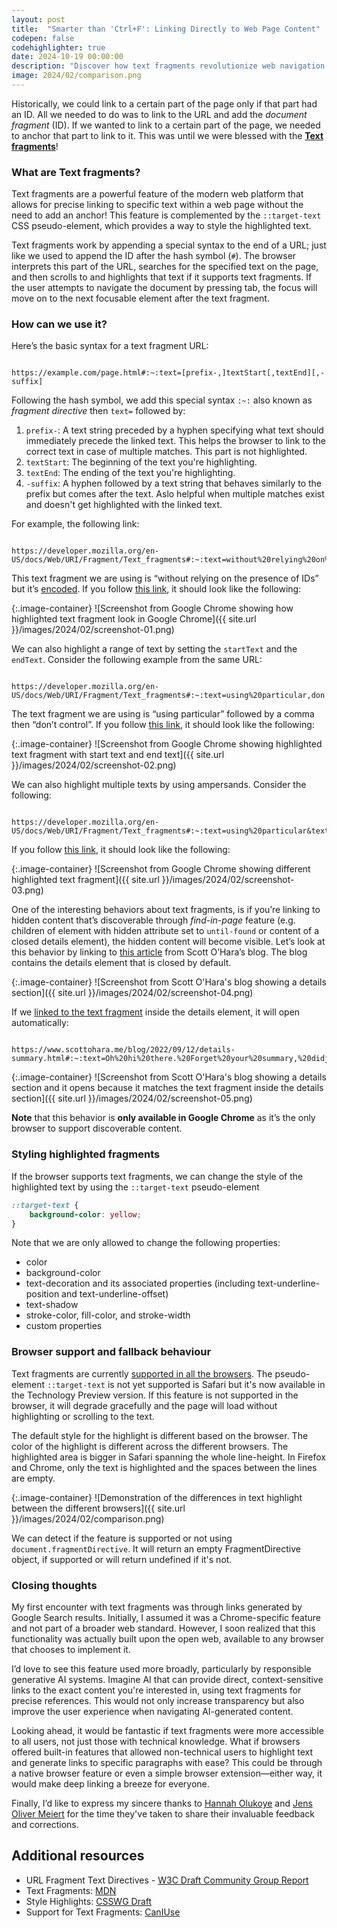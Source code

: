 ```yaml
---
layout: post
title:  "Smarter than 'Ctrl+F': Linking Directly to Web Page Content"
codepen: false
codehighlighter: true
date: 2024-10-19 00:00:00
description: "Discover how text fragments revolutionize web navigation. Learn to link directly to specific text on any web page, surpassing traditional 'Ctrl+F' searches. Explore this powerful, user-friendly feature for precise content sharing and improved web experiences."
image: 2024/02/comparison.png
---
```


Historically, we could link to a certain part of the page only if that part had an ID. All we needed to do was to link to the URL and add the *document fragment* (ID). If we wanted to link to a certain part of the page, we needed to anchor that part to link to it. This was until we were blessed with the **[Text fragments](https://wicg.github.io/scroll-to-text-fragment/)**!

### What are Text fragments?

Text fragments are a powerful feature of the modern web platform that allows for precise linking to specific text within a web page without the need to add an anchor! This feature is complemented by the `::target-text` CSS pseudo-element, which provides a way to style the highlighted text.

Text fragments work by appending a special syntax to the end of a URL; just like we used to append the ID after the hash symbol (`#`). The browser interprets this part of the URL, searches for the specified text on the page, and then scrolls to and highlights that text if it supports text fragments. If the user attempts to navigate the document by pressing tab, the focus will move on to the next focusable element after the text fragment.
### How can we use it?

Here’s the basic syntax for a text fragment URL:

```url

https://example.com/page.html#:~:text=[prefix-,]textStart[,textEnd][,-suffix]

```

Following the hash symbol, we add this special syntax `:~:` also known as *fragment directive* then `text=` followed by:

1. `prefix-`: A text string preceded by a hyphen specifying what text should immediately precede the linked text. This helps the browser to link to the correct text in case of multiple matches. This part is not highlighted.
2. `textStart`: The beginning of the text you're highlighting.
3. `textEnd`: The ending of the text you're highlighting.
4. `-suffix`: A hyphen followed by a text string that behaves similarly to the prefix but comes after the text. Aslo helpful when multiple matches exist and doesn't get highlighted with the linked text.

For example, the following link:

```url

https://developer.mozilla.org/en-US/docs/Web/URI/Fragment/Text_fragments#:~:text=without%20relying%20on%20the%20presence%20of%20IDs

```

This text fragment we are using is “without relying on the presence of IDs” but it’s [encoded](https://developer.mozilla.org/en-US/docs/Web/JavaScript/Reference/Global_Objects/encodeURIComponent). If you follow [this link](https://developer.mozilla.org/en-US/docs/Web/URI/Fragment/Text_fragments#:~:text=without%20relying%20on%20the%20presence%20of%20IDs), it should look like the following:

{:.image-container}
![Screenshot from Google Chrome showing how highlighted text fragment look in Google Chrome]({{ site.url }}/images/2024/02/screenshot-01.png)

We can also highlight a range of text by setting the `startText` and the `endText`. Consider the following example from the same URL:

```url

https://developer.mozilla.org/en-US/docs/Web/URI/Fragment/Text_fragments#:~:text=using%20particular,don't%20control

```

The text fragment we are using is “using particular” followed by a comma then “don’t control”. If you follow [this link](https://developer.mozilla.org/en-US/docs/Web/URI/Fragment/Text_fragments#:~:text=using%20particular,don't%20control), it should look like the following:

{:.image-container}
![Screenshot from Google Chrome showing highlighted text fragment with start text and end text]({{ site.url }}/images/2024/02/screenshot-02.png)

We can also highlight multiple texts by using ampersands. Consider the following:

```url

https://developer.mozilla.org/en-US/docs/Web/URI/Fragment/Text_fragments#:~:text=using%20particular&text=it%20allows

```

If you follow [this link](https://developer.mozilla.org/en-US/docs/Web/URI/Fragment/Text_fragments#:~:text=using%20particular&text=it%20allows), it should look like the following:

{:.image-container}
![Screenshot from Google Chrome showing different highlighted text fragment]({{ site.url }}/images/2024/02/screenshot-03.png)

One of the interesting behaviors about text fragments, is if you’re linking to hidden content that’s discoverable through *find-in-page* feature (e.g. children of element with hidden attribute set to `until-found` or content of a closed details element), the hidden content will become visible. Let’s look at this behavior by linking to [this article](https://www.scottohara.me/blog/2022/09/12/details-summary.html) from Scott O’Hara’s blog. The blog contains the details element that is closed by default.

{:.image-container}
![Screenshot from Scott O'Hara's blog showing a details section]({{ site.url }}/images/2024/02/screenshot-04.png)

If we [linked to the text fragment](https://www.scottohara.me/blog/2022/09/12/details-summary.html#:~:text=Oh%20hi%20there.%20Forget%20your%20summary,%20didja) inside the details element, it will open automatically:

```url

https://www.scottohara.me/blog/2022/09/12/details-summary.html#:~:text=Oh%20hi%20there.%20Forget%20your%20summary,%20didja

```

{:.image-container}
![Screenshot from Scott O'Hara's blog showing a details section and it opens because it matches the text fragment inside the details section]({{ site.url }}/images/2024/02/screenshot-05.png)

**Note** that this behavior is **only available in Google Chrome** as it’s the only browser to support discoverable content.

### Styling highlighted fragments

If the browser supports text fragments, we can change the style of the highlighted text by using the `::target-text` pseudo-element

```css
::target-text {
    background-color: yellow;
}
```

Note that we are only allowed to change the following properties:

* color
* background-color
* text-decoration and its associated properties (including text-underline-position and text-underline-offset)
* text-shadow
* stroke-color, fill-color, and stroke-width
* custom properties

### Browser support and fallback behaviour

Text fragments are currently [supported in all the browsers](https://caniuse.com/mdn-html_elements_a_text_fragments). The pseudo-element `::target-text` is not yet supported is Safari but it's now available in the Technology Preview version. If this feature is not supported in the browser, it will degrade gracefully and the page will load without highlighting or scrolling to the text.

The default style for the highlight is different based on the browser. The color of the highlight is different across the different browsers. The highlighted area is bigger in Safari spanning the whole line-height. In Firefox and Chrome, only the text is highlighted and the spaces between the lines are empty.

{:.image-container}
![Demonstration of the differences in text highlight between the different browsers]({{ site.url }}/images/2024/02/comparison.png)

We can detect if the feature is supported or not using `document.fragmentDirective`. It will return an empty FragmentDirective object, if supported or will return undefined if it's not.


### Closing thoughts

My first encounter with text fragments was through links generated by Google Search results. Initially, I assumed it was a Chrome-specific feature and not part of a broader web standard. However, I soon realized that this functionality was actually built upon the open web, available to any browser that chooses to implement it.

I’d love to see this feature used more broadly, particularly by responsible generative AI systems. Imagine AI that can provide direct, context-sensitive links to the exact content you're interested in, using text fragments for precise references. This would not only increase transparency but also improve the user experience when navigating AI-generated content.

Looking ahead, it would be fantastic if text fragments were more accessible to all users, not just those with technical knowledge. What if browsers offered built-in features that allowed non-technical users to highlight text and generate links to specific paragraphs with ease? This could be through a native browser feature or even a simple browser extension—either way, it would make deep linking a breeze for everyone.

Finally, I’d like to express my sincere thanks to [Hannah Olukoye](https://hannaholukoye.com/) and [Jens Oliver Meiert](https://meiert.com/) for the time they've taken to share their invaluable feedback and corrections.

## Additional resources

- URL Fragment Text Directives - [W3C Draft Community Group Report](https://wicg.github.io/scroll-to-text-fragment/)
- Text Fragments: [MDN](https://developer.mozilla.org/en-US/docs/Web/URI/Fragment/Text_fragments)
- Style Highlights: [CSSWG Draft](https://drafts.csswg.org/css-pseudo/#highlight-styling)
- Support for Text Fragments: [CanIUse](https://caniuse.com/mdn-html_elements_a_text_fragments)
